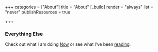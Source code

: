 +++ 
categories = ["About"] 
title = "About" 
[_build]
  render = "always"
  list = "never"
  publishResources = true

+++
### Everything Else

Check out what I am doing [Now](now) or see what I've been [reading](../../booknotes/_index.md).
